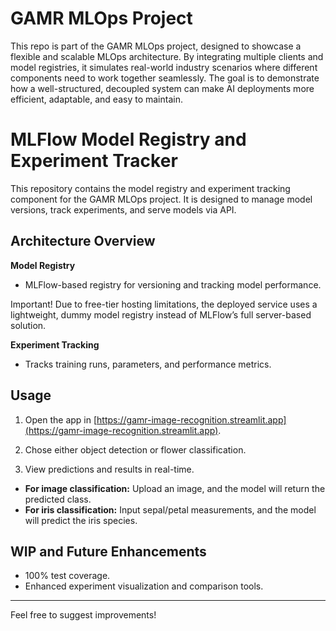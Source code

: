 # GAMR MLOps Project

This repo is part of the GAMR MLOps project, designed to showcase a flexible and scalable MLOps architecture. By integrating multiple clients and model registries, it simulates real-world industry scenarios where different components need to work together seamlessly. The goal is to demonstrate how a well-structured, decoupled system can make AI deployments more efficient, adaptable, and easy to maintain.

# MLFlow Model Registry and Experiment Tracker

This repository contains the model registry and experiment tracking component for the GAMR MLOps project. It is designed to manage model versions, track experiments, and serve models via API.

## Architecture Overview

**Model Registry**

* MLFlow-based registry for versioning and tracking model performance.

Important! Due to free-tier hosting limitations, the deployed service uses a lightweight, dummy model registry instead of MLFlow’s full server-based solution.

**Experiment Tracking**

* Tracks training runs, parameters, and performance metrics.

## Usage

1. Open the app in [https://gamr-image-recognition.streamlit.app](https://gamr-image-recognition.streamlit.app).

2. Chose either object detection or flower classification.

3. View predictions and results in real-time.

- **For image classification:** Upload an image, and the model will return the predicted class.
- **For iris classification:** Input sepal/petal measurements, and the model will predict the iris species.


## WIP and Future Enhancements
- 100% test coverage.
- Enhanced experiment visualization and comparison tools.

---

Feel free to suggest improvements!
